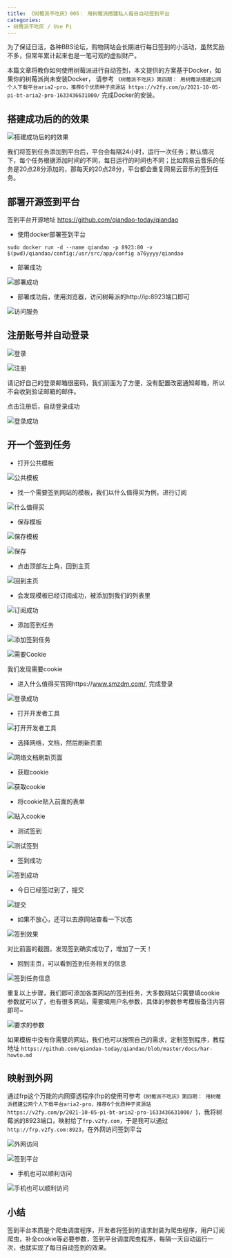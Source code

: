 ```yaml
---
title: 《树莓派不吃灰》005： 用树莓派搭建私人每日自动签到平台
categories:
- 树莓派不吃灰 / Use Pi
---
```


为了保证日活，各种BBS论坛，购物网站会长期进行每日签到的小活动，虽然奖励不多，但常年累计起来也是一笔可观的虚拟财产。

本篇文章将教你如何使用树莓派进行自动签到，本文提供的方案基于Docker，如果你的树莓派尚未安装Docker， 请参考 `《树莓派不吃灰》第四期： 用树莓派搭建公网个人下载平台aria2-pro，推荐6个优质种子资源站 https://v2fy.com/p/2021-10-05-pi-bt-aria2-pro-1633436631000/` 完成Docker的安装。




## 搭建成功后的的效果


![搭建成功后的的效果](https://cdn.fangyuanxiaozhan.com/assets/1634595388849N3rktZA5.png)

我们将签到任务添加到平台后，平台会每隔24小时，运行一次任务；默认情况下，每个任务根据添加时间的不同，每日运行的时间也不同；比如网易云音乐的任务是20点28分添加的，那每天的20点28分，平台都会重复网易云音乐的签到任务。



## 部署开源签到平台


签到平台开源地址 https://github.com/qiandao-today/qiandao

- 使用docker部署签到平台

```
sudo docker run -d --name qiandao -p 8923:80 -v $(pwd)/qiandao/config:/usr/src/app/config a76yyyy/qiandao
```

- 部署成功

![部署成功](https://cdn.fangyuanxiaozhan.com/assets/1634595388848XasEAK1w.png)



- 部署成功后，使用浏览器，访问树莓派的http://ip:8923端口即可

![访问服务](https://cdn.fangyuanxiaozhan.com/assets/1634595388861XS6H6p5R.png)


## 注册账号并自动登录


![登录](https://cdn.fangyuanxiaozhan.com/assets/16345953888481bpNTMQw.png)



![注册](https://cdn.fangyuanxiaozhan.com/assets/1634595388847PSr3S3nM.png)

请记好自己的登录邮箱很密码，我们前面为了方便，没有配置改密通知邮箱，所以不会收到验证邮箱的邮件。


点击注册后，自动登录成功

![登录成功](https://cdn.fangyuanxiaozhan.com/assets/16345953888887F0eE5fc.png)



##  开一个签到任务

- 打开公共模板

![公共模板](https://cdn.fangyuanxiaozhan.com/assets/1634595388875hESRkhyb.png)


- 找一个需要签到网站的模板，我们以什么值得买为例，进行订阅


![什么值得买](https://cdn.fangyuanxiaozhan.com/assets/1634595388950WcCYEkNi.png)


- 保存模板

![保存模板](https://cdn.fangyuanxiaozhan.com/assets/1634595388948sDS26rM8.png)

![保存](https://cdn.fangyuanxiaozhan.com/assets/1634595388744yA3WbQWA.png)


- 点击顶部左上角，回到主页


![回到主页](https://cdn.fangyuanxiaozhan.com/assets/16345953889583Zz6DjjE.png)


- 会发现模板已经订阅成功，被添加到我们的列表里


![订阅成功](https://cdn.fangyuanxiaozhan.com/assets/1634595388846RAWtazWf.png)

- 添加签到任务


![添加签到任务](https://cdn.fangyuanxiaozhan.com/assets/1634595388930aX61QR4e.png)


![需要Cookie](https://cdn.fangyuanxiaozhan.com/assets/1634595388951znn346Ed.png)


我们发现需要cookie



- 进入什么值得买官网https://www.smzdm.com/, 完成登录

![登录成功](https://cdn.fangyuanxiaozhan.com/assets/1634595388847H25RE3sb.png)


- 打开开发者工具


![打开开发者工具](https://cdn.fangyuanxiaozhan.com/assets/1634595388756AcXs6GHJ.png)



- 选择网络，文档，然后刷新页面


![网络文档刷新页面](https://cdn.fangyuanxiaozhan.com/assets/1634595388856z8BP267d.png)


- 获取cookie

![获取cookie](https://cdn.fangyuanxiaozhan.com/assets/1634595388899be0GnCkS.png)

- 将cookie贴入前面的表单


![贴入cookie](https://cdn.fangyuanxiaozhan.com/assets/16345953889521iYhbF3K.png)


- 测试签到


![测试签到](https://cdn.fangyuanxiaozhan.com/assets/1634595389080akmwQr7t.png)



- 签到成功

![签到成功](https://cdn.fangyuanxiaozhan.com/assets/1634595389092eQm3etNa.png)

- 今日已经签过到了，提交


![提交](https://cdn.fangyuanxiaozhan.com/assets/1634595388967MkGr8Qfm.png)


- 如果不放心，还可以去原网站查看一下状态


![签到效果](https://cdn.fangyuanxiaozhan.com/assets/1634595389077xfCBQyc1.png)


对比前面的截图，发现签到确实成功了，增加了一天！


- 回到主页，可以看到签到任务相关的信息


![签到任务信息](https://cdn.fangyuanxiaozhan.com/assets/1634595388900dxARWwAw.png)


重复以上步骤，我们即可添加各类网站的签到任务，大多数网站只需要填cookie参数就可以了，也有很多网站，需要填用户名参数，具体的参数参考模板备注内容即可~

![要求的参数](https://cdn.fangyuanxiaozhan.com/assets/1634595388954c5jNXkSH.png)

如果模板中没有你需要的网站，我们也可以按照自己的需求，定制签到程序，教程地址 `https://github.com/qiandao-today/qiandao/blob/master/docs/har-howto.md`


## 映射到外网

通过frp这个万能的内网穿透程序(frp的使用可参考`《树莓派不吃灰》第四期： 用树莓派搭建公网个人下载平台aria2-pro，推荐6个优质种子资源站 https://v2fy.com/p/2021-10-05-pi-bt-aria2-pro-1633436631000/ `)，我将树莓派的8923端口，映射给了`frp.v2fy.com`，于是我可以通过`http://frp.v2fy.com:8923`，在外网访问签到平台

![外网访问](https://cdn.fangyuanxiaozhan.com/assets/1634595389039pf5f3tnW.png)

![签到平台](https://cdn.fangyuanxiaozhan.com/assets/1634595389075HSZrnZFH.png)

- 手机也可以顺利访问

![手机也可以顺利访问](https://cdn.fangyuanxiaozhan.com/assets/1634595389042hAsFKX5Q.jpg)


## 小结

签到平台本质是个爬虫调度程序，开发者将签到的请求封装为爬虫程序，用户订阅爬虫，补全cookie等必要参数，签到平台调度爬虫程序，每隔一天自动运行一次，也就实现了每日自动签到的效果。










